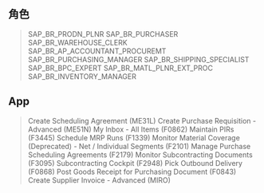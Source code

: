 ## 角色
> SAP_BR_PRODN_PLNR
> SAP_BR_PURCHASER
> SAP_BR_WAREHOUSE_CLERK
> SAP_BR_AP_ACCOUNTANT_PROCUREMT
> SAP_BR_PURCHASING_MANAGER
> SAP_BR_SHIPPING_SPECIALIST
> SAP_BR_BPC_EXPERT
> SAP_BR_MATL_PLNR_EXT_PROC
> SAP_BR_INVENTORY_MANAGER
## App
> Create Scheduling Agreement (ME31L)
> Create Purchase Requisition - Advanced (ME51N)
> My Inbox - All Items (F0862)
> Maintain PIRs (F3445)
> Schedule MRP Runs (F1339)
> Monitor Material Coverage (Deprecated) - Net / Individual Segments (F2101)
> Manage Purchase Scheduling Agreements (F2179)
> Monitor Subcontracting Documents (F3095)
> Subcontracting Cockpit (F2948)
> Pick Outbound Delivery (F0868)
> Post Goods Receipt for Purchasing Document (F0843)
> Create Supplier Invoice - Advanced (MIRO)